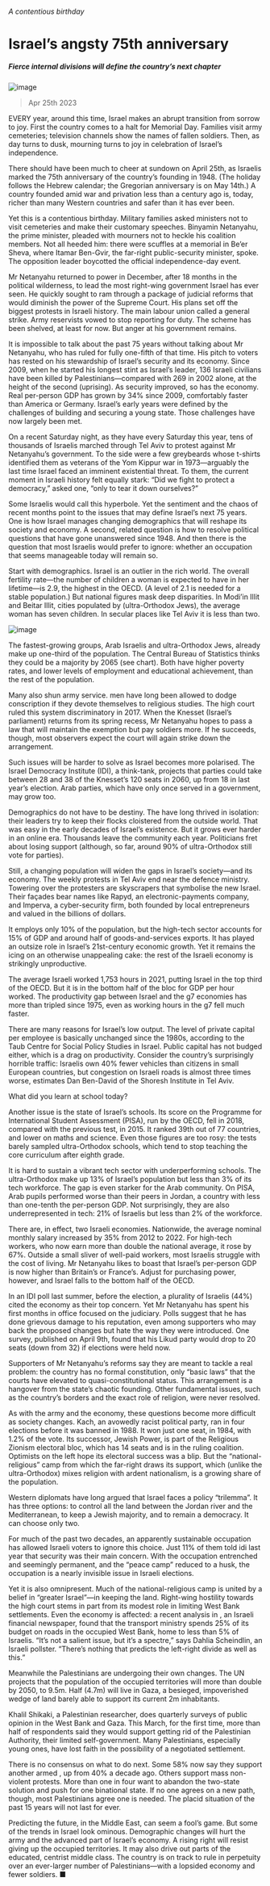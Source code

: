 ###### A contentious birthday
# Israel’s angsty 75th anniversary 
##### Fierce internal divisions will define the country’s next chapter 
![image](images/20230429_MAP002.jpg) 
> Apr 25th 2023 
EVERY year, around this time, Israel makes an abrupt transition from sorrow to joy. First the country comes to a halt for Memorial Day. Families visit army cemeteries; television channels show the names of fallen soldiers. Then, as day turns to dusk, mourning turns to joy in celebration of Israel’s independence.
There should have been much to cheer at sundown on April 25th, as Israelis marked the 75th anniversary of the country’s founding in 1948. (The holiday follows the Hebrew calendar; the Gregorian anniversary is on May 14th.) A country founded amid war and privation less than a century ago is, today, richer than many Western countries and safer than it has ever been.
Yet this is a contentious birthday. Military families asked ministers not to visit cemeteries and make their customary speeches. Binyamin Netanyahu, the prime minister, pleaded with mourners not to heckle his coalition members. Not all heeded him: there were scuffles at a memorial in Be’er Sheva, where Itamar Ben-Gvir, the far-right public-security minister, spoke. The opposition leader boycotted the official independence-day event.
Mr Netanyahu returned to power in December, after 18 months in the political wilderness, to lead the most right-wing government Israel has ever seen. He quickly sought to ram through a package of judicial reforms that would diminish the power of the Supreme Court. His plans set off the biggest protests in Israeli history. The main labour union called a general strike. Army reservists vowed to stop reporting for duty. The scheme has been shelved, at least for now. But anger at his government remains.
It is impossible to talk about the past 75 years without talking about Mr Netanyahu, who has ruled for fully one-fifth of that time. His pitch to voters has rested on his stewardship of Israel’s security and its economy. Since 2009, when he started his longest stint as Israel’s leader, 136 Israeli civilians have been killed by Palestinians—compared with 269 in 2002 alone, at the height of the second  (uprising). As security improved, so has the economy. Real per-person GDP has grown by 34% since 2009, comfortably faster than America or Germany. Israel’s early years were defined by the challenges of building and securing a young state. Those challenges have now largely been met.

On a recent Saturday night, as they have every Saturday this year, tens of thousands of Israelis marched through Tel Aviv to protest against Mr Netanyahu’s government. To the side were a few greybeards whose t-shirts identified them as veterans of the Yom Kippur war in 1973—arguably the last time Israel faced an imminent existential threat. To them, the current moment in Israeli history felt equally stark: “Did we fight to protect a democracy,” asked one, “only to tear it down ourselves?”
Some Israelis would call this hyperbole. Yet the sentiment and the chaos of recent months point to the issues that may define Israel’s next 75 years. One is how Israel manages changing demographics that will reshape its society and economy. A second, related question is how to resolve political questions that have gone unanswered since 1948. And then there is the question that most Israelis would prefer to ignore: whether an occupation that seems manageable today will remain so.
Start with demographics. Israel is an outlier in the rich world. The overall fertility rate—the number of children a woman is expected to have in her lifetime—is 2.9, the highest in the OECD. (A level of 2.1 is needed for a stable population.) But national figures mask deep disparities. In Modi’in Illit and Beitar Illit, cities populated by  (ultra-Orthodox Jews), the average woman has seven children. In secular places like Tel Aviv it is less than two.
![image](images/20230429_MAC313.png) 

The fastest-growing groups, Arab Israelis and ultra-Orthodox Jews, already make up one-third of the population. The Central Bureau of Statistics thinks they could be a majority by 2065 (see chart). Both have higher poverty rates, and lower levels of employment and educational achievement, than the rest of the population.
Many also shun army service.  men have long been allowed to dodge conscription if they devote themselves to religious studies. The high court ruled this system discriminatory in 2017. When the Knesset (Israel’s parliament) returns from its spring recess, Mr Netanyahu hopes to pass a law that will maintain the exemption but pay soldiers more. If he succeeds, though, most observers expect the court will again strike down the arrangement.
Such issues will be harder to solve as Israel becomes more polarised. The Israel Democracy Institute (IDI), a think-tank, projects that parties could take between 28 and 38 of the Knesset’s 120 seats in 2060, up from 18 in last year’s election. Arab parties, which have only once served in a government, may grow too.
Demographics do not have to be destiny. The  have long thrived in isolation: their leaders try to keep their flocks cloistered from the outside world. That was easy in the early decades of Israel’s existence. But it grows ever harder in an online era. Thousands leave the community each year. Politicians fret about losing support (although, so far, around 90% of ultra-Orthodox still vote for parties).
Still, a changing population will widen the gaps in Israel’s society—and its economy. The weekly protests in Tel Aviv end near the defence ministry. Towering over the protesters are skyscrapers that symbolise the new Israel. Their façades bear names like Rapyd, an electronic-payments company, and Imperva, a cyber-security firm, both founded by local entrepreneurs and valued in the billions of dollars.
It employs only 10% of the population, but the high-tech sector accounts for 15% of GDP and around half of goods-and-services exports. It has played an outsize role in Israel’s 21st-century economic growth. Yet it remains the icing on an otherwise unappealing cake: the rest of the Israeli economy is strikingly unproductive.
The average Israeli worked 1,753 hours in 2021, putting Israel in the top third of the OECD. But it is in the bottom half of the bloc for GDP per hour worked. The productivity gap between Israel and the g7 economies has more than tripled since 1975, even as working hours in the g7 fell much faster.
There are many reasons for Israel’s low output. The level of private capital per employee is basically unchanged since the 1980s, according to the Taub Centre for Social Policy Studies in Israel. Public capital has not budged either, which is a drag on productivity. Consider the country’s surprisingly horrible traffic: Israelis own 40% fewer vehicles than citizens in small European countries, but congestion on Israeli roads is almost three times worse, estimates Dan Ben-David of the Shoresh Institute in Tel Aviv.
What did you learn at school today?
Another issue is the state of Israel’s schools. Its score on the Programme for International Student Assessment (PISA), run by the OECD, fell in 2018, compared with the previous test, in 2015. It ranked 39th out of 77 countries, and lower on maths and science. Even those figures are too rosy: the tests barely sampled ultra-Orthodox schools, which tend to stop teaching the core curriculum after eighth grade.
It is hard to sustain a vibrant tech sector with underperforming schools. The ultra-Orthodox make up 13% of Israel’s population but less than 3% of its tech workforce. The gap is even starker for the Arab community. On PISA, Arab pupils performed worse than their peers in Jordan, a country with less than one-tenth the per-person GDP. Not surprisingly, they are also underrepresented in tech: 21% of Israelis but less than 2% of the workforce.
There are, in effect, two Israeli economies. Nationwide, the average nominal monthly salary increased by 35% from 2012 to 2022. For high-tech workers, who now earn more than double the national average, it rose by 67%. Outside a small sliver of well-paid workers, most Israelis struggle with the cost of living. Mr Netanyahu likes to boast that Israel’s per-person GDP is now higher than Britain’s or France’s. Adjust for purchasing power, however, and Israel falls to the bottom half of the OECD. 
In an IDI poll last summer, before the election, a plurality of Israelis (44%) cited the economy as their top concern. Yet Mr Netanyahu has spent his first months in office focused on the judiciary. Polls suggest that he has done grievous damage to his reputation, even among supporters who may back the proposed changes but hate the way they were introduced. One survey, published on April 9th, found that his Likud party would drop to 20 seats (down from 32) if elections were held now. 
Supporters of Mr Netanyahu’s reforms say they are meant to tackle a real problem: the country has no formal constitution, only “basic laws” that the courts have elevated to quasi-constitutional status. This arrangement is a hangover from the state’s chaotic founding. Other fundamental issues, such as the country’s borders and the exact role of religion, were never resolved. 
As with the army and the economy, these questions become more difficult as society changes. Kach, an avowedly racist political party, ran in four elections before it was banned in 1988. It won just one seat, in 1984, with 1.2% of the vote. Its successor, Jewish Power, is part of the Religious Zionism electoral bloc, which has 14 seats and is in the ruling coalition. Optimists on the left hope its electoral success was a blip. But the “national-religious” camp from which the far-right draws its support, which (unlike the ultra-Orthodox) mixes religion with ardent nationalism, is a growing share of the population.
Western diplomats have long argued that Israel faces a policy “trilemma”. It has three options: to control all the land between the Jordan river and the Mediterranean, to keep a Jewish majority, and to remain a democracy. It can choose only two.
For much of the past two decades, an apparently sustainable occupation has allowed Israeli voters to ignore this choice. Just 11% of them told idi last year that security was their main concern. With the occupation entrenched and seemingly permanent, and the “peace camp” reduced to a husk, the occupation is a nearly invisible issue in Israeli elections.
Yet it is also omnipresent. Much of the national-religious camp is united by a belief in “greater Israel”—in keeping the land. Right-wing hostility towards the high court stems in part from its modest role in limiting West Bank settlements. Even the economy is affected: a recent analysis in , an Israeli financial newspaper, found that the transport ministry spends 25% of its budget on roads in the occupied West Bank, home to less than 5% of Israelis. “It’s not a salient issue, but it’s a spectre,” says Dahlia Scheindlin, an Israeli pollster. “There’s nothing that predicts the left-right divide as well as this.”
Meanwhile the Palestinians are undergoing their own changes. The UN projects that the population of the occupied territories will more than double by 2050, to 9.5m. Half (4.7m) will live in Gaza, a besieged, impoverished wedge of land barely able to support its current 2m inhabitants.
Khalil Shikaki, a Palestinian researcher, does quarterly surveys of public opinion in the West Bank and Gaza. This March, for the first time, more than half of respondents said they would support getting rid of the Palestinian Authority, their limited self-government. Many Palestinians, especially young ones, have lost faith in the possibility of a negotiated settlement.
There is no consensus on what to do next. Some 58% now say they support another armed , up from 40% a decade ago. Others support mass non-violent protests. More than one in four want to abandon the two-state solution and push for one binational state. If no one agrees on a new path, though, most Palestinians agree one is needed. The placid situation of the past 15 years will not last for ever.
Predicting the future, in the Middle East, can seem a fool’s game. But some of the trends in Israel look ominous. Demographic changes will hurt the army and the advanced part of Israel’s economy. A rising right will resist giving up the occupied territories. It may also drive out parts of the educated, centrist middle class. The country is on track to rule in perpetuity over an ever-larger number of Palestinians—with a lopsided economy and fewer soldiers. ■
